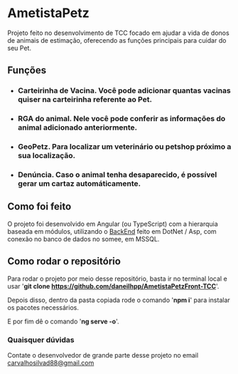 # AmetistaPetz

Projeto feito no desenvolvimento de TCC focado em ajudar a vida de donos de animais de estimação, oferecendo as funções principais para cuidar do seu Pet.

## Funções

* ### Carteirinha de Vacina. Você pode adicionar quantas vacinas quiser na carteirinha referente ao Pet.

* ### RGA do animal. Nele você pode conferir as informações do animal adicionado anteriormente.

* ### GeoPetz. Para localizar um veterinário ou petshop próximo a sua localização.

* ### Denúncia. Caso o animal tenha desaparecido, é possível gerar um cartaz automáticamente.


## Como foi feito

O projeto foi desenvolvido em Angular (ou TypeScript) com a hierarquia baseada em módulos, utilizando o [BackEnd](https://github.com/HiagoLCarvalho/CarteiraVacinacao) feito em DotNet / Asp, com conexão no banco de dados no somee, em MSSQL.

## Como rodar o repositório

Para rodar o projeto por meio desse repositório, basta ir no terminal local e usar '**git clone https://github.com/daneilhpp/AmetistaPetzFront-TCC**'.

Depois disso, dentro da pasta copiada rode o comando '**npm i**' para instalar os pacotes necessários.

E por fim dê o comando '**ng serve -o**'.

### Quaisquer dúvidas

Contate o desenvolvedor de grande parte desse projeto no email carvalhosilvad88@gmail.com
